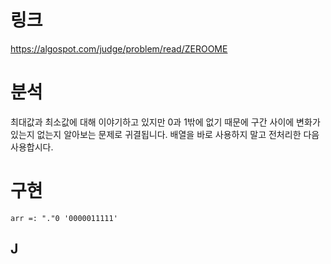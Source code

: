 # 링크 #
https://algospot.com/judge/problem/read/ZEROOME
# 분석 #
최대값과 최소값에 대해 이야기하고 있지만 0과 1밖에 없기 때문에 구간 사이에 변화가 있는지 없는지 알아보는 문제로 귀결됩니다. 배열을 바로 사용하지 말고 전처리한 다음 사용합시다.
# 구현 #

	arr =: "."0 '0000011111'
	

## J ##
